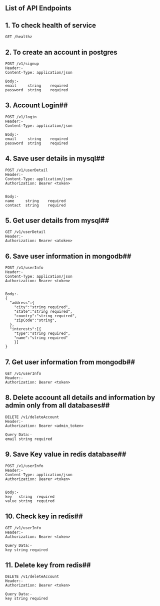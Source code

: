 ## List of API Endpoints ##

## 1. To check health of service ##

```
GET /healthz
```

## 2. To create an account in postgres ##

```
POST /v1/signup
Header:-
Content-Type: application/json

Body:-
email     string    required
password  string    required
```

## 3. Account Login##

```
POST /v1/login
Header:-
Content-Type: application/json

Body:-
email     string    required
password  string    required
```

## 4. Save user details in mysql##

```
POST /v1/userDetail
Header:-
Content-Type: application/json
Authorization: Bearer <token>


Body:-
name     string    required
contact  string    required
```

## 5. Get user details from mysql##

```
GET /v1/userDetail
Header:-
Authorization: Bearer <atoken>
```

## 6. Save user information in mongodb##

```
POST /v1/userInfo
Header:-
Content-Type: application/json
Authorization: Bearer <token>


Body:-
{
  "address":{
    "city":"string required",
    "state":"string required",
    "country":"string required",
    "zipCode":"string",
  },
  "interests":[{
    "type":"string required",
    "name":"string required"
    }]
}
```

## 7. Get user information from mongodb##

```
GET /v1/userInfo
Header:-
Authorization: Bearer <token>
```

## 8. Delete account all details and information by admin only from all databases##

```
DELETE /v1/deleteAccount
Header:-
Authorization: Bearer <admin_token>

Query Data:-
email string required
```

## 9. Save Key value in redis database##

```
POST /v1/userInfo
Header:-
Content-Type: application/json
Authorization: Bearer <token>


Body:-
key   string  required
value string  required
```

## 10. Check key in redis##

```
GET /v1/userInfo
Header:-
Authorization: Bearer <token>

Query Data:-
key string required
```

## 11. Delete key from redis##

```
DELETE /v1/deleteAccount
Header:-
Authorization: Bearer <token>

Query Data:-
key string required
```
